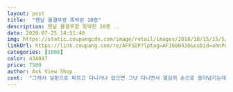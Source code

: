 ```yaml
---
layout: post 
title:  "핸날 물결무광 똑딱핀 10종" 
description: 핸날 물결무광 똑딱핀 10종 ..
date: 2020-07-25 14:51:40 
img: https://static.coupangcdn.com/image/retail/images/2018/10/15/15/5/7bbd1770-9c2d-4d8b-a23d-e6ad3a2a2412.jpg 
linkUrl: https://link.coupang.com/re/AFFSDP?lptag=AF3600438&subid=ahnPublicAsk&pageKey=145001155&itemId=420579181&vendorItemId=4034394590&traceid=V0-113-4d32cc1c1fcdb625 
categories: [1008] 
color: 43A047 
price: 7500 
author: Ask View Shop 
cont:  "그래서 실핀으로 찌르고 다니거나 없으면 그냥 다니면서 열심히 손으로 쓸어넘기는데, 이 핀 포인트 주기에도 좋고 막 튀는 화려한 색이 아니라 더 좋은 것 같아요<br/>사진과 색상 달라요 판매사진은 밝고쨍한 파스텔 색상인데 실제 색상은 좀 더 어두운 파스텔톤이에요 분명 판매사진엔 핫핑크가 있는데 실제로 온 색상은 자주색이네요.<br/>.<br/>ㅋㅋ 그리고 크기도 생각했던거와 달리 아이들 삔 크기가 아니고 어른삔만한 크기예요 어른 검지손가락 길이정도?<br/>앞머리를 이상하게 잘라 기르는 중입니다 ㅋ<br/>원래는 같은색으로 삔 2개씩 꽂아줄려고 했는데 워낙 커서 한개만 해줘도 될 듯 싶네요 상품질은 괜찮아요 긁히거나 뿌러진거 없이 잘 왔어요 가성비갑이네요^^<br/>이거 생각보다 더더더 잘 썼어요 애기들같다는건 오산이죠 성인여자가 써도 괜찮아요!<br/>저는 애엄마입니다, 아이들핀 같지 않아요ㅋㅋㅋ<br/>" 
---
```

